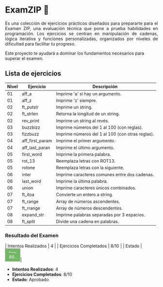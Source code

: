 # ExamZIP 🎯
<p align="justify">
Es una colección de ejercicios prácticos diseñados para prepararte para el Examen ZIP, una evaluación técnica que pone a prueba habilidades en programación. Los ejercicios se centran en manipulación de cadenas, lógica iterativa y funciones personalizadas, organizados por niveles de dificultad para facilitar tu progreso.

Este proyecto te ayudará a dominar los fundamentos necesarios para superar el examen.
</p>

## Lista de ejercicios
| Nivel | Ejercicio | Descripción |
|---|---|---|
| 01 | aff_a | Imprime 'a' si hay un argumento. |
| 01 | aff_z | Imprime 'z' siempre. |
| 02 | ft_putstr | Imprime un string. |
| 02 | ft_strlen | Retorna la longitud de un string. |
| 02 | rev_print | Imprime un string al revés. |
| 03 | buzzbizz | Imprime números del 1 al 100 (con reglas). |
| 03 | fizzbuzz | Imprime números del 1 al 100 (con otras reglas). |
| 04 | aff_first_param | Imprime el primer argumento. |
| 04 | aff_last_paran | Imprime el último argumento. |
| 05 | first_word | Imprime la primera palabra. |
| 05 | rot_13 | Reemplaza letras con ROT13. |
| 05 | rotone | Reemplaza letras con la siguiente. |
| 06 | inter | Imprime caracteres comunes entre dos cadenas. |
| 06 | last_word | Imprime la última palabra. |
| 06 | union | Imprime caracteres únicos combinados. |
| 07 | ft_itoa | Convierte un entero a string. |
| 07 | ft_range | Array de números ascendentes. |
| 07 | ft_rrange | Array de números descendentes. |
| 08 | expand_str | Imprime palabras separadas por 3 espacios. |
| 08 | ft_split | Divide una cadena en palabras. |

### Resultado del Examen


| Intentos Realizados       | 4                                                                                                               |
| Ejercicios Completados    | 8/10                                                                                                            |
| Estado                    | <img src="https://github.com/svarelavila/svarelavila/blob/main/imagenes/examan.png" alt="exam logo" width="50"/>|


- **Intentos Realizados**: 4
- **Ejercicios Completados**: 8/10
- **Estado**: Aprobado
